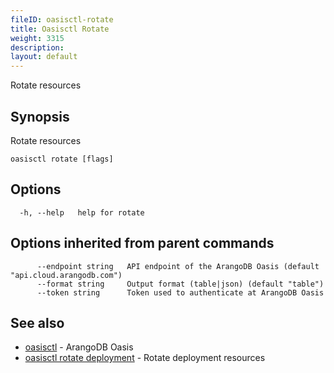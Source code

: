 ```yaml
---
fileID: oasisctl-rotate
title: Oasisctl Rotate
weight: 3315
description: 
layout: default
---
```

Rotate resources

## Synopsis

Rotate resources

```
oasisctl rotate [flags]
```

## Options

```
  -h, --help   help for rotate
```

## Options inherited from parent commands

```
      --endpoint string   API endpoint of the ArangoDB Oasis (default "api.cloud.arangodb.com")
      --format string     Output format (table|json) (default "table")
      --token string      Token used to authenticate at ArangoDB Oasis
```

## See also

* [oasisctl](../oasisctl-options)	 - ArangoDB Oasis
* [oasisctl rotate deployment](oasisctl-rotate-deployment)	 - Rotate deployment resources


